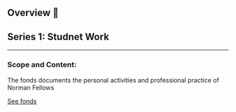 ## Overview 👋

## Series 1: Studnet Work

---

### Scope and Content:
The fonds documents the personal activities and professional practice of Norman Fellows

[See fonds](https://github.com/Norman-Fellows/.github)

